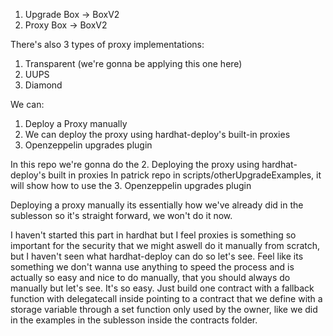 1. Upgrade Box -> BoxV2
2. Proxy    Box 
         -> BoxV2

There's also 3 types of proxy implementations:
1. Transparent (we're gonna be applying this one here)
2. UUPS
3. Diamond

We can:
1. Deploy a Proxy manually
2. We can deploy the proxy using hardhat-deploy's built-in proxies
3. Openzeppelin upgrades plugin

In this repo we're gonna do the 2. Deploying the proxy using hardhat-deploy's built in proxies
In patrick repo in scripts/otherUpgradeExamples, it will show how to use the 3. Openzeppelin upgrades plugin

Deploying a proxy manually its essentially how we've already did in the sublesson so it's straight forward, we won't do it now.

I haven't started this part in hardhat but I feel proxies is something so important for the security that we might aswell do it manually from scratch, but I haven't seen what hardhat-deploy can do so let's see. 
Feel like its something we don't wanna use anything to speed the process and is actually so easy and nice to do manually, that you should always do manually but let's see. It's so easy.
Just build one contract with a fallback function with delegatecall inside pointing to a contract that we define with a storage variable through a set function only used by the owner, like we did in the examples in the sublesson inside the contracts folder.
